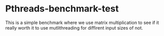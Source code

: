 # Pthreads-benchmark-test
This is a simple benchmark where we use matrix multiplication to see if it really worth it to use mutlithreading for diffirent input sizes of not.
